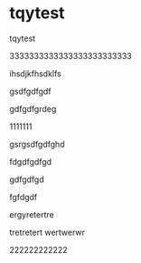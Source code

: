 # tqytest
tqytest

3333333333333333333333333


ihsdjkfhsdklfs


gsdfgdfgdf

gdfgdfgrdeg

1111111

gsrgsdfgdfghd

fdgdfgdfgd

gdfgdfgd


fgfdgdf



ergyretertre

tretretert
wertwerwr

222222222222
